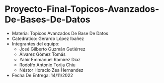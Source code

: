 # Proyecto-Final-Topicos-Avanzados-De-Bases-De-Datos

- Materia: Topicos Avanzados De Base De Datos
- Catedratico: Gerardo López Ibañez
- Integrantes del equipo:
    - José Gilberto Guzmán Gutiérrez
    - Álvarez Gómez Tomás
    - Yahir Emmanuel Ramirez Diaz
    - Rodolfo Antonio Torija Chiu
    - Néstor Horacio Zea Hernandez
- Fecha De Entrega: 14/11/2022
